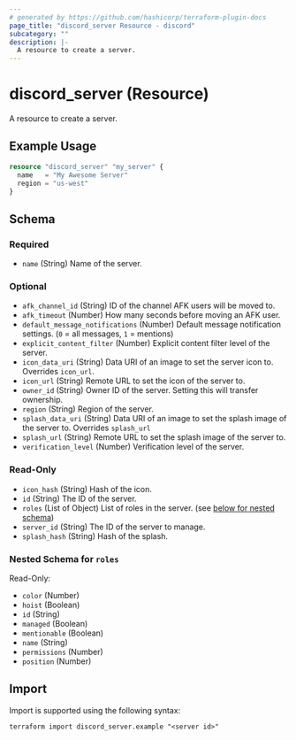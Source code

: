 ```yaml
---
# generated by https://github.com/hashicorp/terraform-plugin-docs
page_title: "discord_server Resource - discord"
subcategory: ""
description: |-
  A resource to create a server.
---
```


# discord_server (Resource)

A resource to create a server.

## Example Usage

```terraform
resource "discord_server" "my_server" {
  name   = "My Awesome Server"
  region = "us-west"
}
```

<!-- schema generated by tfplugindocs -->
## Schema

### Required

- `name` (String) Name of the server.

### Optional

- `afk_channel_id` (String) ID of the channel AFK users will be moved to.
- `afk_timeout` (Number) How many seconds before moving an AFK user.
- `default_message_notifications` (Number) Default message notification settings. (`0` = all messages, `1` = mentions)
- `explicit_content_filter` (Number) Explicit content filter level of the server.
- `icon_data_uri` (String) Data URI of an image to set the server icon to. Overrides `icon_url`.
- `icon_url` (String) Remote URL to set the icon of the server to.
- `owner_id` (String) Owner ID of the server. Setting this will transfer ownership.
- `region` (String) Region of the server.
- `splash_data_uri` (String) Data URI of an image to set the splash image of the server to. Overrides `splash_url`
- `splash_url` (String) Remote URL to set the splash image of the server to.
- `verification_level` (Number) Verification level of the server.

### Read-Only

- `icon_hash` (String) Hash of the icon.
- `id` (String) The ID of the server.
- `roles` (List of Object) List of roles in the server. (see [below for nested schema](#nestedatt--roles))
- `server_id` (String) The ID of the server to manage.
- `splash_hash` (String) Hash of the splash.

<a id="nestedatt--roles"></a>
### Nested Schema for `roles`

Read-Only:

- `color` (Number)
- `hoist` (Boolean)
- `id` (String)
- `managed` (Boolean)
- `mentionable` (Boolean)
- `name` (String)
- `permissions` (Number)
- `position` (Number)

## Import

Import is supported using the following syntax:

```shell
terraform import discord_server.example "<server id>"
```

